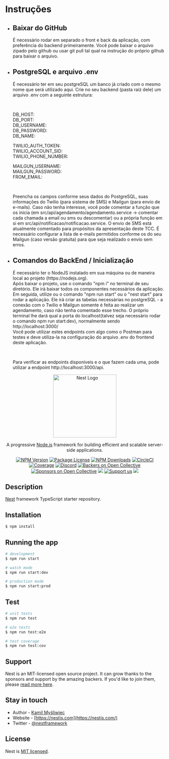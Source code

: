 <h1> Instruções</h1>
<ul>
<li>
<h2>Baixar do GitHub</h2>
<p>
  É necessário rodar em separado o front e back da aplicação, com preferência do backend primeiramente. Você pode baixar o arquivo zipado pelo github ou usar git pull tal qual na instrução do próprio github para baixar o arquivo.
</li>
<li>
<h2>PostgreSQL e arquivo .env</h2>
</p>
  É necessário ter em seu postgreSQL um banco já criado com o mesmo nome que será utilizado aqui. Crie no seu backend (pasta raíz dele) um arquivo .env com a seguinte estrutura:
</p>
<br>
<p>
  DB_HOST: <br>
  DB_PORT: <br>
  DB_USERNAME: <br>
  DB_PASSWORD: <br>
  DB_NAME: <br>

  TWILIO_AUTH_TOKEN: <br> 
  TWILIO_ACCOUNT_SID: <br>
  TWILIO_PHONE_NUMBER: <br>

  MAILGUN_USERNAME: <br>
  MAILGUN_PASSWORD: <br>
  FROM_EMAIL: <br>
<p>
<br>
<p>
  Preencha os campos conforme seus dados do PostgreSQL, suas informações do Twilio (para sistema de SMS) e Mailgun (para envio de e-mails). Caso não tenha interesse, você pode comentar a função que os inicia (em src/api/agendamento/agendamento.service -> comentar cada chamada a email ou sms ou descomentar) ou a própria função em si em src/api/notificacao/notificacao.service. O envio de SMS está atualmente comentado para propósitos da apresentação deste TCC. É necessário configurar a lista de e-mails permitidos conforme os do seu Mailgun (caso versão gratuita) para que seja realizado o envio sem erros.
</p>
</li>
<li>
<h2>Comandos do BackEnd / Inicialização</h2>
<p>
  É necessário ter o NodeJS instalado em sua máquina ou de maneira local ao projeto (https://nodejs.org).<br>
  Após baixar o projeto, use o comando "npm i" no terminal de seu diretório. Ele irá baixar todos os componentes necessários da aplicação. Em seguida, utilize ou o comando "npm run start" ou o "nest start" para rodar a aplicação. Ele irá criar as tabelas necessárias no postgreSQL - a conexão com o Twilio e Mailgun somente é feita ao realizar um agendamento, caso não tenha comentado esse trecho.
  O próprio terminal lhe dará qual a porta do localhost(talvez seja necessário rodar o comando npm run start:dev), normalmente sendo http://localhost:3000/
  <br>
  Você pode utilizar estes endpoints com algo como o Postman para testes e deve utiliza-la na configuração do arquivo .env do frontend deste aplicação.
</p>
<br>
<p>
  Para verificar as endpoints disponíveis e o que fazem cada uma, pode utilizar a endpoint http://localhost:3000/api.
</p>
</li>
</ul>

<p align="center">
  <a href="http://nestjs.com/" target="blank"><img src="https://nestjs.com/img/logo-small.svg" width="200" alt="Nest Logo" /></a>
</p>

[circleci-image]: https://img.shields.io/circleci/build/github/nestjs/nest/master?token=abc123def456
[circleci-url]: https://circleci.com/gh/nestjs/nest

  <p align="center">A progressive <a href="http://nodejs.org" target="_blank">Node.js</a> framework for building efficient and scalable server-side applications.</p>
    <p align="center">
<a href="https://www.npmjs.com/~nestjscore" target="_blank"><img src="https://img.shields.io/npm/v/@nestjs/core.svg" alt="NPM Version" /></a>
<a href="https://www.npmjs.com/~nestjscore" target="_blank"><img src="https://img.shields.io/npm/l/@nestjs/core.svg" alt="Package License" /></a>
<a href="https://www.npmjs.com/~nestjscore" target="_blank"><img src="https://img.shields.io/npm/dm/@nestjs/common.svg" alt="NPM Downloads" /></a>
<a href="https://circleci.com/gh/nestjs/nest" target="_blank"><img src="https://img.shields.io/circleci/build/github/nestjs/nest/master" alt="CircleCI" /></a>
<a href="https://coveralls.io/github/nestjs/nest?branch=master" target="_blank"><img src="https://coveralls.io/repos/github/nestjs/nest/badge.svg?branch=master#9" alt="Coverage" /></a>
<a href="https://discord.gg/G7Qnnhy" target="_blank"><img src="https://img.shields.io/badge/discord-online-brightgreen.svg" alt="Discord"/></a>
<a href="https://opencollective.com/nest#backer" target="_blank"><img src="https://opencollective.com/nest/backers/badge.svg" alt="Backers on Open Collective" /></a>
<a href="https://opencollective.com/nest#sponsor" target="_blank"><img src="https://opencollective.com/nest/sponsors/badge.svg" alt="Sponsors on Open Collective" /></a>
  <a href="https://paypal.me/kamilmysliwiec" target="_blank"><img src="https://img.shields.io/badge/Donate-PayPal-ff3f59.svg"/></a>
    <a href="https://opencollective.com/nest#sponsor"  target="_blank"><img src="https://img.shields.io/badge/Support%20us-Open%20Collective-41B883.svg" alt="Support us"></a>
  <a href="https://twitter.com/nestframework" target="_blank"><img src="https://img.shields.io/twitter/follow/nestframework.svg?style=social&label=Follow"></a>
</p>
  <!--[![Backers on Open Collective](https://opencollective.com/nest/backers/badge.svg)](https://opencollective.com/nest#backer)
  [![Sponsors on Open Collective](https://opencollective.com/nest/sponsors/badge.svg)](https://opencollective.com/nest#sponsor)-->

## Description

[Nest](https://github.com/nestjs/nest) framework TypeScript starter repository.

## Installation

```bash
$ npm install
```

## Running the app

```bash
# development
$ npm run start

# watch mode
$ npm run start:dev

# production mode
$ npm run start:prod
```

## Test

```bash
# unit tests
$ npm run test

# e2e tests
$ npm run test:e2e

# test coverage
$ npm run test:cov
```

## Support

Nest is an MIT-licensed open source project. It can grow thanks to the sponsors and support by the amazing backers. If you'd like to join them, please [read more here](https://docs.nestjs.com/support).

## Stay in touch

- Author - [Kamil Myśliwiec](https://kamilmysliwiec.com)
- Website - [https://nestjs.com](https://nestjs.com/)
- Twitter - [@nestframework](https://twitter.com/nestframework)

## License

Nest is [MIT licensed](LICENSE).
